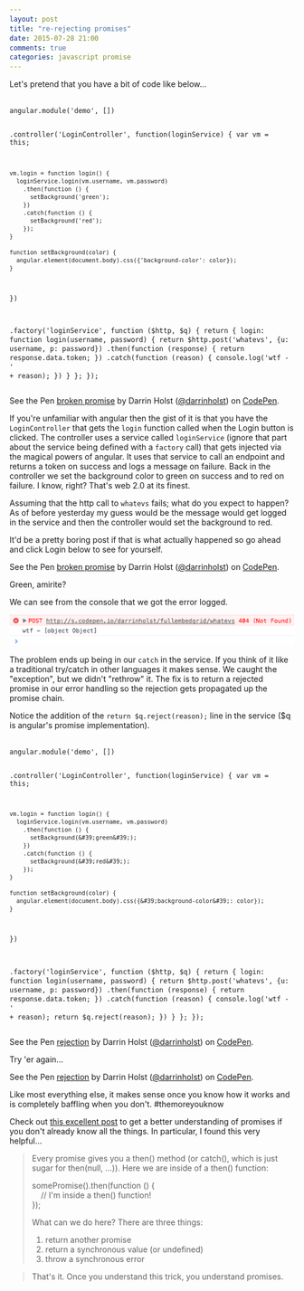 ```yaml
---
layout: post
title: "re-rejecting promises"
date: 2015-07-28 21:00
comments: true
categories: javascript promise
---
```

<script async src="//assets.codepen.io/assets/embed/ei.js"></script>

Let's pretend that you have a bit of code like below...

<div data-height="745" data-theme-id="0" data-slug-hash="OVaXmx" data-default-tab="js" data-user="darrinholst" class='codepen'>
  <pre>
    <code>
angular.module('demo', [])

  .controller('LoginController', function(loginService) {
    var vm = this;
  
    vm.login = function login() {
      loginService.login(vm.username, vm.password)
        .then(function () {
          setBackground('green');
        })
        .catch(function () {
          setBackground('red');
        });
    }
  
    function setBackground(color) {
      angular.element(document.body).css({'background-color': color});
    }
  })

  .factory('loginService', function ($http, $q) {
    return {
      login: function login(username, password) {
        return $http.post('whatevs', {u: username, p: password})
          .then(function (response) {
            return response.data.token;
          })
          .catch(function (reason) {
            console.log('wtf - ' + reason);
          })
      }
    };
  });
    </code>
  </pre>

  <p>See the Pen <a href='http://codepen.io/darrinholst/pen/OVaXmx/'>broken promise</a> by Darrin Holst (<a href='http://codepen.io/darrinholst'>@darrinholst</a>) on <a href='http://codepen.io'>CodePen</a>.</p>
</div>


If you're unfamiliar with angular then the gist of it is that you have 
the `LoginController` that gets the `login` function called when the Login button is clicked. The controller 
uses a service called `loginService` (ignore that part about the service being defined with a `factory` call) 
that gets injected via the magical powers of angular. It uses that service to 
call an endpoint and returns a token on success and logs a message on failure. Back in the controller we set the 
background color to green on success and to red on failure. I know, right? That's web 2.0 at its finest.

Assuming that the http call to `whatevs` fails; what do you expect to happen? As of before yesterday my guess would be
the message would get logged in the service and then the controller would set the background to red.

It'd be a pretty boring post if that is what actually happened so go ahead and click Login below to see for yourself.

<p data-height="156" data-theme-id="17343" data-slug-hash="OVaXmx" data-default-tab="result" data-user="darrinholst" class='codepen'>See the Pen <a href='http://codepen.io/darrinholst/pen/OVaXmx/'>broken promise</a> by Darrin Holst (<a href='http://codepen.io/darrinholst'>@darrinholst</a>) on <a href='http://codepen.io'>CodePen</a>.</p>

Green, amirite?

We can see from the console that we got the error logged.

![console](/images/re_reject/console.png)

The problem ends up being in our `catch` in the service. If you think of it like a traditional try/catch in 
other languages it makes sense. We caught the "exception", but we didn't "rethrow" it. The fix is to return 
a rejected promise in our error handling so the rejection gets propagated up the promise chain.

Notice the addition of the `return $q.reject(reason);` line in the service ($q is angular's promise implementation).

<div data-height="747" data-theme-id="17343" data-slug-hash="zGMBJY" data-default-tab="js" data-user="darrinholst" class='codepen'>
  <pre>
    <code>
angular.module(&#39;demo&#39;, [])

  .controller(&#39;LoginController&#39;, function(loginService) {
    var vm = this;

    vm.login = function login() {
      loginService.login(vm.username, vm.password)
        .then(function () {
          setBackground(&#39;green&#39;);
        })
        .catch(function () {
          setBackground(&#39;red&#39;);
        });
    }

    function setBackground(color) {
      angular.element(document.body).css({&#39;background-color&#39;: color});
    }
  })

  .factory(&#39;loginService&#39;, function ($http, $q) {
    return {
      login: function login(username, password) {
        return $http.post(&#39;whatevs&#39;, {u: username, p: password})
          .then(function (response) {
            return response.data.token;
          })
          .catch(function (reason) {
            console.log(&#39;wtf - &#39; + reason);
            return $q.reject(reason);
          })
      }
    };
  });
    </code>
  </pre>
  <p>See the Pen <a href='http://codepen.io/darrinholst/pen/zGMBJY/'>rejection</a> by Darrin Holst (<a href='http://codepen.io/darrinholst'>@darrinholst</a>) on <a href='http://codepen.io'>CodePen</a>.</p>
</div>

Try 'er again...

<p data-height="159" data-theme-id="17343" data-slug-hash="zGMBJY" data-default-tab="result" data-user="darrinholst" class='codepen'>See the Pen <a href='http://codepen.io/darrinholst/pen/zGMBJY/'>rejection</a> by Darrin Holst (<a href='http://codepen.io/darrinholst'>@darrinholst</a>) on <a href='http://codepen.io'>CodePen</a>.</p>

Like most everything else, it makes sense once you know how it works and is completely baffling when you don't. #themoreyouknow

Check out [this excellent post](http://pouchdb.com/2015/05/18/we-have-a-problem-with-promises.html) to get a better understanding of promises if you don't already know all the things.
 In particular, I found this very helpful...  

> Every promise gives you a then() method (or catch(), which is just sugar for then(null, ...)). Here we are inside of a then() function:
> 
> somePromise().then(function () {  
> &nbsp;&nbsp;&nbsp;&nbsp;// I'm inside a then() function!  
> });  
> 
> What can we do here? There are three things:
> 
> 1. return another promise
> 2. return a synchronous value (or undefined)
> 3. throw a synchronous error
> 

> That's it. Once you understand this trick, you understand promises.

